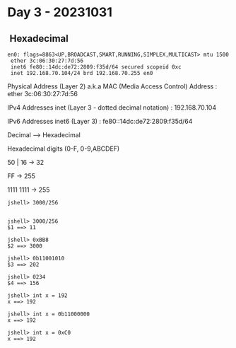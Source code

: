 # Day 3 - 20231031

##  Hexadecimal

```shell
en0: flags=8863<UP,BROADCAST,SMART,RUNNING,SIMPLEX,MULTICAST> mtu 1500
 ether 3c:06:30:27:7d:56
 inet6 fe80::14dc:de72:2809:f35d/64 secured scopeid 0xc
 inet 192.168.70.104/24 brd 192.168.70.255 en0
```

Physical Address (Layer 2) a.k.a MAC (Media Access Control) Address : ether 3c:06:30:27:7d:56

IPv4 Addresses inet  (Layer 3 - dotted decimal notation) : 192.168.70.104

IPv6 Addresses inet6 (Layer 3) : fe80::14dc:de72:2809:f35d/64

Decimal --> Hexadecimal

Hexadecimal digits (0-F, 0-9,ABCDEF)

50 | 16 -> 32

FF -> 255

1111 1111 -> 255

```shell
jshell> 3000/256


jshell> 3000/256
$1 ==> 11

jshell> 0xBB8
$2 ==> 3000

jshell> 0b11001010
$3 ==> 202

jshell> 0234
$4 ==> 156

jshell> int x = 192
x ==> 192

jshell> int x = 0b11000000
x ==> 192

jshell> int x = 0xC0
x ==> 192
```
